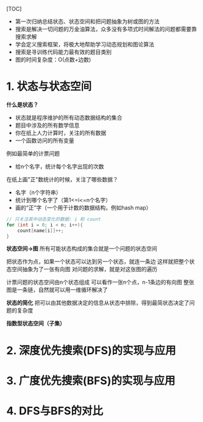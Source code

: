 [TOC]
- 第一次归纳总结状态、状态空间和把问题抽象为树或图的方法
- 搜索是解决一切问题的万金油算法，众多没有多项式时间解法的问题都需要靠搜索求解
- 学会定义搜索框架，将极大地帮助学习动态规划和图论算法
- 搜索是寻训练代码能力最有效的题目类别
- 图的时间复杂度：O(点数+边数)


# 1. 状态与状态空间

**什么是状态？**
- 状态就是程序维护的所有动态数据结构的集合
- 题目中涉及的所有数学信息
- 你在纸上人力计算时，关注的所有数据
- 一个函数访问的所有变量

例如最简单的计票问题
- 给n个名字，统计每个名字出现的次数

在纸上画"正"数统计的时候，关注了哪些数据？
- 名字（n个字符串）
- 统计到哪个名字了（第1<=i<=n个名字）
- 画的“正”字（一个用于计数的数据结构，例如hash map）

```C++
// 只关注其中动态变化的数据: i 和 count
for (int i = 0; i < n; i++){
    count[name[i]]++;
}
```
**状态空间->图**
所有可能状态构成的集合就是一个问题的状态空间

把状态作为点，如果一个状态可以达到另一个状态，就连一条边
这样就把整个状态空间抽象为了一张有向图
对问题的求解，就是对这张图的遍历

计票问题的状态空间由n个状态组成
可以看作一张n个点，n-1条边的有向图
整张图是一条链，自然就可以用一维循环解决了

**状态的简化**
把可以由其他数据决定的信息从状态中排除，得到最简状态决定了问题的复杂度

**指数型状态空间（子集）**




# 2. 深度优先搜索(DFS)的实现与应用


# 3. 广度优先搜索(BFS)的实现与应用


# 4. DFS与BFS的对比